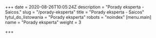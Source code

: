 +++
date = 2020-08-26T10:05:24Z
description = "Porady eksperta - Saicos."
slug = "/porady-eksperta"
title = "Porady eksperta - Saicos"
tytul_do_listowania = "Porady eksperta"
robots = "noindex"
[menu.main]
name = "Porady eksperta"
weight = 3


+++
